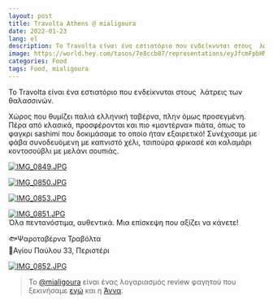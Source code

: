 ```yaml
---
layout: post
title: Travolta Athens @ mialigoura
date: 2022-01-23
lang: el
description: Το Travolta είναι ένα εστιατόριο που ενδείκνυται στους  λάτρεις των θαλασσινών.
image: https://world.hey.com/tasos/7e8ccb87/representations/eyJfcmFpbHMiOnsibWVzc2FnZSI6IkJBaHBCTXB6MENnPSIsImV4cCI6bnVsbCwicHVyIjoiYmxvYl9pZCJ9fQ==--fad6df53fd7ee6491015304ceb49a05d73f8cd89/eyJfcmFpbHMiOnsibWVzc2FnZSI6IkJBaDdDam9MWm05eWJXRjBTU0lJU2xCSEJqb0dSVlE2RkhKbGMybDZaVjkwYjE5c2FXMXBkRnNIYVFLQUIya0NBQVU2REhGMVlXeHBkSGxwU3pvTGJHOWhaR1Z5ZXdZNkNYQmhaMlV3T2cxamIyRnNaWE5qWlZRPSIsImV4cCI6bnVsbCwicHVyIjoidmFyaWF0aW9uIn19--afd0597065e95e7fda232779605f74232acbb77e/IMG_0852.JPG
categories: Food
tags: Food, mialigoura
---
```


Το Travolta είναι ένα εστιατόριο που ενδείκνυται στους  λάτρεις των θαλασσινών.

Χώρος που θυμίζει παλιά ελληνική ταβέρνα, πλην όμως προσεγμένη. Πέρα από κλασικά, προσφέρονται και πιο «μοντέρνα» πιάτα, όπως το φαγκρι sashimi που δοκιμάσαμε το οποίο ήταν εξαιρετικό! Συνέχισαμε με φάβα συνοδευόμενη με καπνιστό χέλι, τσιπούρα φρικασέ και καλαμάρι κοντοσούβλι με μελάνι σουπιάς.

[![IMG_0849.JPG](https://world.hey.com/tasos/7e8ccb87/representations/eyJfcmFpbHMiOnsibWVzc2FnZSI6IkJBaHBCTVZ2MENnPSIsImV4cCI6bnVsbCwicHVyIjoiYmxvYl9pZCJ9fQ==--fec0096225dd5a8c22848e31f9fd636cdad33401/eyJfcmFpbHMiOnsibWVzc2FnZSI6IkJBaDdDam9MWm05eWJXRjBTU0lJU2xCSEJqb0dSVlE2RkhKbGMybDZaVjkwYjE5c2FXMXBkRnNIYVFJZ0Eya0NXQUk2REhGMVlXeHBkSGxwU3pvTGJHOWhaR1Z5ZXdZNkNYQmhaMlV3T2cxamIyRnNaWE5qWlZRPSIsImV4cCI6bnVsbCwicHVyIjoidmFyaWF0aW9uIn19--216cd337f6e7b16a46734801df013eebc6186858/IMG_0849.JPG)](https://world.hey.com/tasos/7e8ccb87/blobs/eyJfcmFpbHMiOnsibWVzc2FnZSI6IkJBaHBCTVZ2MENnPSIsImV4cCI6bnVsbCwicHVyIjoiYmxvYl9pZCJ9fQ==--fec0096225dd5a8c22848e31f9fd636cdad33401/IMG_0849.JPG?disposition=attachment "Download IMG_0849.JPG")

[![IMG_0850.JPG](https://world.hey.com/tasos/7e8ccb87/representations/eyJfcmFpbHMiOnsibWVzc2FnZSI6IkJBaHBCTVJ2MENnPSIsImV4cCI6bnVsbCwicHVyIjoiYmxvYl9pZCJ9fQ==--5e0f9df51612ba4563dc385841a93b31db82bf43/eyJfcmFpbHMiOnsibWVzc2FnZSI6IkJBaDdDam9MWm05eWJXRjBTU0lJU2xCSEJqb0dSVlE2RkhKbGMybDZaVjkwYjE5c2FXMXBkRnNIYVFJZ0Eya0NXQUk2REhGMVlXeHBkSGxwU3pvTGJHOWhaR1Z5ZXdZNkNYQmhaMlV3T2cxamIyRnNaWE5qWlZRPSIsImV4cCI6bnVsbCwicHVyIjoidmFyaWF0aW9uIn19--216cd337f6e7b16a46734801df013eebc6186858/IMG_0850.JPG)](https://world.hey.com/tasos/7e8ccb87/blobs/eyJfcmFpbHMiOnsibWVzc2FnZSI6IkJBaHBCTVJ2MENnPSIsImV4cCI6bnVsbCwicHVyIjoiYmxvYl9pZCJ9fQ==--5e0f9df51612ba4563dc385841a93b31db82bf43/IMG_0850.JPG?disposition=attachment "Download IMG_0850.JPG")

[![IMG_0853.JPG](https://world.hey.com/tasos/7e8ccb87/representations/eyJfcmFpbHMiOnsibWVzc2FnZSI6IkJBaHBCTXR5MENnPSIsImV4cCI6bnVsbCwicHVyIjoiYmxvYl9pZCJ9fQ==--615457da5e46251df3ccd4dd212affc201040828/eyJfcmFpbHMiOnsibWVzc2FnZSI6IkJBaDdDam9MWm05eWJXRjBTU0lJU2xCSEJqb0dSVlE2RkhKbGMybDZaVjkwYjE5c2FXMXBkRnNIYVFJZ0Eya0NXQUk2REhGMVlXeHBkSGxwU3pvTGJHOWhaR1Z5ZXdZNkNYQmhaMlV3T2cxamIyRnNaWE5qWlZRPSIsImV4cCI6bnVsbCwicHVyIjoidmFyaWF0aW9uIn19--216cd337f6e7b16a46734801df013eebc6186858/IMG_0853.JPG)](https://world.hey.com/tasos/7e8ccb87/blobs/eyJfcmFpbHMiOnsibWVzc2FnZSI6IkJBaHBCTXR5MENnPSIsImV4cCI6bnVsbCwicHVyIjoiYmxvYl9pZCJ9fQ==--615457da5e46251df3ccd4dd212affc201040828/IMG_0853.JPG?disposition=attachment "Download IMG_0853.JPG")

[![IMG_0851.JPG](https://world.hey.com/tasos/7e8ccb87/representations/eyJfcmFpbHMiOnsibWVzc2FnZSI6IkJBaHBCTXB5MENnPSIsImV4cCI6bnVsbCwicHVyIjoiYmxvYl9pZCJ9fQ==--75a8017e4139e739acea1f958e3ce01878fa3dec/eyJfcmFpbHMiOnsibWVzc2FnZSI6IkJBaDdDam9MWm05eWJXRjBTU0lJU2xCSEJqb0dSVlE2RkhKbGMybDZaVjkwYjE5c2FXMXBkRnNIYVFJZ0Eya0NXQUk2REhGMVlXeHBkSGxwU3pvTGJHOWhaR1Z5ZXdZNkNYQmhaMlV3T2cxamIyRnNaWE5qWlZRPSIsImV4cCI6bnVsbCwicHVyIjoidmFyaWF0aW9uIn19--216cd337f6e7b16a46734801df013eebc6186858/IMG_0851.JPG)](https://world.hey.com/tasos/7e8ccb87/blobs/eyJfcmFpbHMiOnsibWVzc2FnZSI6IkJBaHBCTXB5MENnPSIsImV4cCI6bnVsbCwicHVyIjoiYmxvYl9pZCJ9fQ==--75a8017e4139e739acea1f958e3ce01878fa3dec/IMG_0851.JPG?disposition=attachment "Download IMG_0851.JPG")\
Όλα πεντανόστιμα, αυθεντικά. Μια επίσκεψη που αξίζει να κάνετε!

🐟Ψαροταβέρνα Τραβόλτα\
📍Αγίου Παύλου 33, Περιστέρι

[![IMG_0852.JPG](https://world.hey.com/tasos/7e8ccb87/representations/eyJfcmFpbHMiOnsibWVzc2FnZSI6IkJBaHBCTXB6MENnPSIsImV4cCI6bnVsbCwicHVyIjoiYmxvYl9pZCJ9fQ==--fad6df53fd7ee6491015304ceb49a05d73f8cd89/eyJfcmFpbHMiOnsibWVzc2FnZSI6IkJBaDdDam9MWm05eWJXRjBTU0lJU2xCSEJqb0dSVlE2RkhKbGMybDZaVjkwYjE5c2FXMXBkRnNIYVFLQUIya0NBQVU2REhGMVlXeHBkSGxwU3pvTGJHOWhaR1Z5ZXdZNkNYQmhaMlV3T2cxamIyRnNaWE5qWlZRPSIsImV4cCI6bnVsbCwicHVyIjoidmFyaWF0aW9uIn19--afd0597065e95e7fda232779605f74232acbb77e/IMG_0852.JPG)](https://world.hey.com/tasos/7e8ccb87/blobs/eyJfcmFpbHMiOnsibWVzc2FnZSI6IkJBaHBCTXB6MENnPSIsImV4cCI6bnVsbCwicHVyIjoiYmxvYl9pZCJ9fQ==--fad6df53fd7ee6491015304ceb49a05d73f8cd89/IMG_0852.JPG?disposition=attachment "Download IMG_0852.JPG")

> Το [@mialigoura](https://www.instagram.com/mialigoura) είναι ένας λογαριασμός review φαγητού που ξεκινήσαμε [εγώ](https://www.instagram.com/tsangiotis) και η [Άννα](https://www.instagram.com/anna.vek/).
